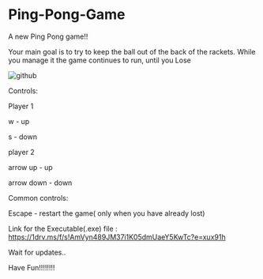 # Ping-Pong-Game
A new Ping Pong game!!

Your main goal is to try to keep the ball out of the back of the rackets.
While you manage it the game continues to run, until you Lose


![github](https://github.com/thanospoim/Ping-Pong-Game/assets/166211324/9f250089-152f-4a40-b2c3-eb14eba0ab20)





Controls:

Player 1

w - up 

s - down

player 2 

arrow up - up

arrow down - down

Common controls:

Escape - restart the game( only when you have already lost)


Link for the Executable(.exe) file : https://1drv.ms/f/s!AmVyn489JM37i1K05dmUaeY5KwTc?e=xux91h

Wait for updates..

Have Fun!!!!!!!!

